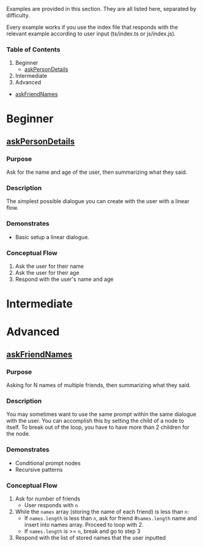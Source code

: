 Examples are provided in this section. They are all listed here, separated by difficulty.

Every example works if you use the index file that responds with the relevant example according to user input (ts/index.ts or js/index.js).

### Table of Contents
1. Beginner
    - [askPersonDetails](#askPersonDetails)
2. Intermediate
3. Advanced
  - [askFriendNames](#askFriendNames)

# Beginner
## [askPersonDetails](ts/askPersonDetails.ts)

### Purpose
Ask for the name and age of the user, then summarizing what they said.

### Description

The simplest possible dialogue you can create with the user with a linear flow.

### Demonstrates
- Basic setup a linear dialogue.

### Conceptual Flow
1. Ask the user for their name
2. Ask the user for their age
3. Respond with the user's name and age

# Intermediate
# Advanced
## [askFriendNames](ts/askFriendNames.ts)
### Purpose
Asking for N names of multiple friends, then summarizing what they said.

### Description

You may sometimes want to use the same prompt within the same dialogue with the user. You can accomplish this by setting the child of a node to itself. To break out of the loop, you have to have more than 2 children for the node.

### Demonstrates
- Conditional prompt nodes
- Recursive patterns

### Conceptual Flow

1. Ask for number of friends
    - User responds with `n`
2. While the `names` array (storing the name of each friend) is less than `n`:
    - If `names.length` is less than `n`, ask for friend #`names.length` name and insert into names array. Proceed to loop with 2.
    - If `names.length` is >= `n`, break and go to step 3
3. Respond with the list of stored names that the user inputted

